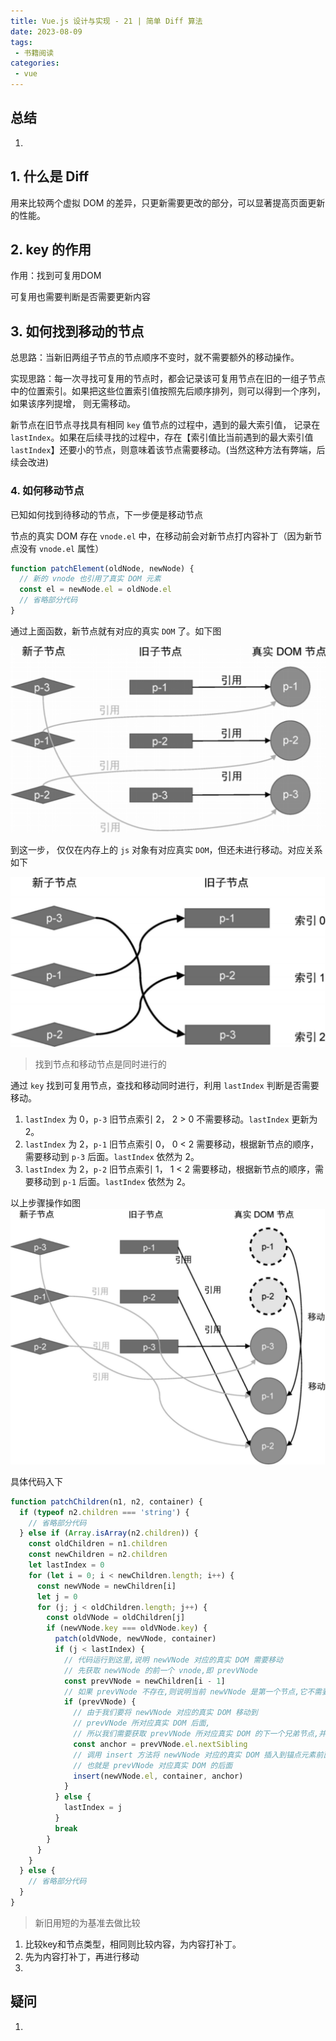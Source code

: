 ```yaml
---
title: Vue.js 设计与实现 - 21 | 简单 Diff 算法
date: 2023-08-09
tags:
 - 书籍阅读
categories: 
 - vue
---
```



## 总结
1. 
   


## 1.  什么是 Diff

用来比较两个虚拟 DOM 的差异，只更新需要更改的部分，可以显著提高页面更新的性能。

## 2. key 的作用 

作用：找到可复用DOM

可复用也需要判断是否需要更新内容

## 3. 如何找到移动的节点

总思路：当新旧两组子节点的节点顺序不变时，就不需要额外的移动操作。

实现思路：每一次寻找可复用的节点时，都会记录该可复用节点在旧的一组子节点中的位置索引。如果把这些位置索引值按照先后顺序排列，则可以得到一个序列，如果该序列提增， 则无需移动。

新节点在旧节点寻找具有相同 `key` 值节点的过程中，遇到的最大索引值， 记录在 `lastIndex`。如果在后续寻找的过程中，存在【索引值比当前遇到的最大索引值 `lastIndex`】还要小的节点，则意味着该节点需要移动。(当然这种方法有弊端，后续会改进)


### 4. 如何移动节点

已知如何找到待移动的节点，下一步便是移动节点

节点的真实 DOM 存在 `vnode.el` 中，在移动前会对新节点打内容补丁（因为新节点没有 `vnode.el`  属性）
```js
function patchElement(oldNode, newNode) {
  // 新的 vnode 也引用了真实 DOM 元素
  const el = newNode.el = oldNode.el
  // 省略部分代码
}
```

通过上面函数，新节点就有对应的真实 `DOM` 了。如下图

![](../../assets/Pasted%20image%2020230809170928.png)

到这一步， 仅仅在内存上的 `js` 对象有对应真实 `DOM`，但还未进行移动。对应关系如下

![](../../assets/Pasted%20image%2020230809172026.png)

> 找到节点和移动节点是同时进行的

通过 `key` 找到可复用节点，查找和移动同时进行，利用 `lastIndex` 判断是否需要移动。
1.  `lastIndex` 为 0，`p-3` 旧节点索引 2， 2 > 0  不需要移动。`lastIndex` 更新为 2。
2.  `lastIndex` 为 2，`p-1` 旧节点索引 0， 0 < 2  需要移动，根据新节点的顺序，需要移动到 `p-3` 后面。`lastIndex` 依然为 2。
3. `lastIndex` 为 2，`p-2` 旧节点索引 1， 1 < 2  需要移动，根据新节点的顺序，需要移动到 `p-1` 后面。`lastIndex` 依然为 2。

以上步骤操作如图
![](../../assets/Pasted%20image%2020230809174256.png)

 具体代码入下
```js
function patchChildren(n1, n2, container) {
  if (typeof n2.children === 'string') {
    // 省略部分代码
  } else if (Array.isArray(n2.children)) {
    const oldChildren = n1.children
    const newChildren = n2.children
    let lastIndex = 0
    for (let i = 0; i < newChildren.length; i++) {
      const newVNode = newChildren[i]
      let j = 0
      for (j; j < oldChildren.length; j++) {
        const oldVNode = oldChildren[j]
        if (newVNode.key === oldVNode.key) {
          patch(oldVNode, newVNode, container)
          if (j < lastIndex) {
            // 代码运行到这里,说明 newVNode 对应的真实 DOM 需要移动
            // 先获取 newVNode 的前一个 vnode,即 prevVNode
            const prevVNode = newChildren[i - 1]
            // 如果 prevVNode 不存在,则说明当前 newVNode 是第一个节点,它不需要移动
            if (prevVNode) {
              // 由于我们要将 newVNode 对应的真实 DOM 移动到
              // prevVNode 所对应真实 DOM 后面,
              // 所以我们需要获取 prevVNode 所对应真实 DOM 的下一个兄弟节点,并将其作为锚点
              const anchor = prevVNode.el.nextSibling
              // 调用 insert 方法将 newVNode 对应的真实 DOM 插入到锚点元素前面,
              // 也就是 prevVNode 对应真实 DOM 的后面
              insert(newVNode.el, container, anchor)
            }
          } else {
            lastIndex = j
          }
          break
        }
      }
    }
  } else {
    // 省略部分代码
  }
}
```



 > 新旧用短的为基准去做比较

1. 比较key和节点类型，相同则比较内容，为内容打补丁。
2. 先为内容打补丁，再进行移动
3. 






## 疑问
1. 


